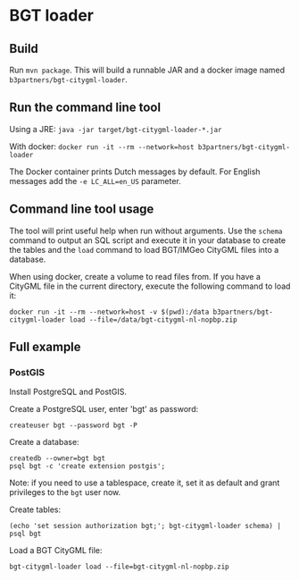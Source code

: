 # BGT loader

## Build

Run `mvn package`. This will build a runnable JAR and a docker image named `b3partners/bgt-citygml-loader`.

## Run the command line tool

Using a JRE:
`java -jar target/bgt-citygml-loader-*.jar`

With docker:
`docker run -it --rm --network=host b3partners/bgt-citygml-loader`

The Docker container prints Dutch messages by default. For English messages add the `-e LC_ALL=en_US` parameter.

## Command line tool usage

The tool will print useful help when run without arguments. Use the `schema` command to output an SQL script 
and execute it in your database to create the tables and the `load` command to load BGT/IMGeo CityGML files into a database.

When using docker, create a volume to read files from. If you have a CityGML file in the current directory, execute the
following command to load it:

`docker run -it --rm --network=host -v $(pwd):/data b3partners/bgt-citygml-loader load --file=/data/bgt-citygml-nl-nopbp.zip`

## Full example

### PostGIS

Install PostgreSQL and PostGIS.

Create a PostgreSQL user, enter 'bgt' as password:
```
createuser bgt --password bgt -P
```
Create a database:
```
createdb --owner=bgt bgt
psql bgt -c 'create extension postgis';
```
Note: if you need to use a tablespace, create it, set it as default and grant privileges to the `bgt` user now.

Create tables:
```
(echo 'set session authorization bgt;'; bgt-citygml-loader schema) | psql bgt
```
Load a BGT CityGML file:
```
bgt-citygml-loader load --file=bgt-citygml-nl-nopbp.zip
```